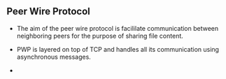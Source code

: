 ## Peer Wire Protocol 

* The aim of the peer wire protocol is facililate communication between 
  neighboring peers for the purpose of sharing file content.
* PWP is layered on top of TCP and handles all its communication using
  asynchronous messages.

*




